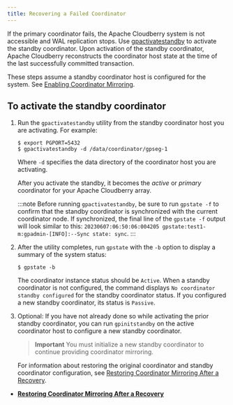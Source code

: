 ```yaml
---
title: Recovering a Failed Coordinator 
---
```


If the primary coordinator fails, the Apache Cloudberry system is not accessible and WAL replication stops. Use [gpactivatestandby](../../../utility_guide/ref/gpactivatestandby.html) to activate the standby coordinator. Upon activation of the standby coordinator, Apache Cloudberry reconstructs the coordinator host state at the time of the last successfully committed transaction.

These steps assume a standby coordinator host is configured for the system. See [Enabling Coordinator Mirroring](g-enabling-coordinator-mirroring.html).

## To activate the standby coordinator

1. Run the `gpactivatestandby` utility from the standby coordinator host you are activating. For example:

    ```shell
    $ export PGPORT=5432
    $ gpactivatestandby -d /data/coordinator/gpseg-1
    ```

    Where `-d` specifies the data directory of the coordinator host you are activating.

    After you activate the standby, it becomes the *active* or *primary* coordinator for your Apache Cloudberry array.

    :::note
    Before running `gpactivatestandby`, be sure to run `gpstate -f` to confirm that the standby coordinator is synchronized with the current coordinator node. If synchronized, the final line of the `gpstate -f` output will look similar to this: `20230607:06:50:06:004205 gpstate:test1-m:gpadmin-[INFO]:--Sync state: sync`.
    :::


2. After the utility completes, run `gpstate` with the `-b` option to display a summary of the system status:

    ```shell
    $ gpstate -b
    ```

    The coordinator instance status should be `Active`. When a standby coordinator is not configured, the command displays `No coordinator standby configured` for the standby coordinator status. If you configured a new standby coordinator, its status is `Passive`.

3. Optional: If you have not already done so while activating the prior standby coordinator, you can run `gpinitstandby` on the active coordinator host to configure a new standby coordinator.

    > **Important** You must initialize a new standby coordinator to continue providing coordinator mirroring.

    For information about restoring the original coordinator and standby coordinator configuration, see [Restoring Coordinator Mirroring After a Recovery](g-restoring-coordinator-mirroring-after-a-recovery.html).


- **[Restoring Coordinator Mirroring After a Recovery](../../highavail/topics/g-restoring-coordinator-mirroring-after-a-recovery.html)**  
